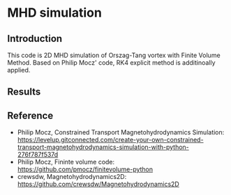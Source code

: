 # MHD simulation
## Introduction
This code is 2D MHD simulation of Orszag-Tang vortex with Finite Volume Method. Based on Philip Mocz' code, RK4 explicit method is additinoally applied. 

## Results

## Reference
- Philip Mocz, Constrained Transport Magnetohydrodynamics Simulation: https://levelup.gitconnected.com/create-your-own-constrained-transport-magnetohydrodynamics-simulation-with-python-276f787f537d
- Philip Mocz, Fininte volume code: https://github.com/pmocz/finitevolume-python
- crewsdw, Magnetohydrodynamics2D: https://github.com/crewsdw/Magnetohydrodynamics2D